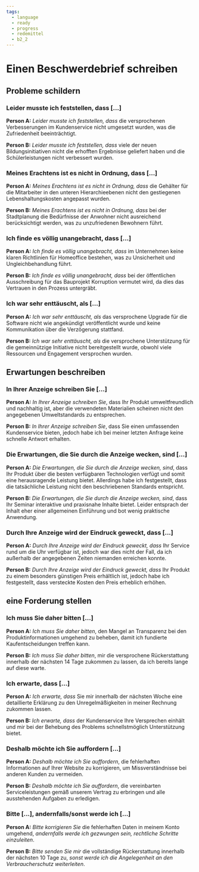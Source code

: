 ```yaml
---
tags:
  - language
  - ready
  - progress
  - redemittel
  - b2_2
---
```


# Einen Beschwerdebrief schreiben

## Probleme schildern

### Leider musste ich feststellen, dass [...]

**Person A:** _Leider musste ich feststellen, dass_ die versprochenen Verbesserungen im Kundenservice nicht umgesetzt wurden, was die Zufriedenheit beeinträchtigt.

**Person B:** _Leider musste ich feststellen, dass_ viele der neuen Bildungsinitiativen nicht die erhofften Ergebnisse geliefert haben und die Schülerleistungen nicht verbessert wurden.

### Meines Erachtens ist es nicht in Ordnung, dass [...]

**Person A:** _Meines Erachtens ist es nicht in Ordnung, dass_ die Gehälter für die Mitarbeiter in den unteren Hierarchieebenen nicht den gestiegenen Lebenshaltungskosten angepasst wurden.

**Person B:** _Meines Erachtens ist es nicht in Ordnung, dass_ bei der Stadtplanung die Bedürfnisse der Anwohner nicht ausreichend berücksichtigt werden, was zu unzufriedenen Bewohnern führt.

### Ich finde es völlig unangebracht, dass [...]

**Person A:** _Ich finde es völlig unangebracht, dass_ im Unternehmen keine klaren Richtlinien für Homeoffice bestehen, was zu Unsicherheit und Ungleichbehandlung führt.

**Person B:** _Ich finde es völlig unangebracht, dass_ bei der öffentlichen Ausschreibung für das Bauprojekt Korruption vermutet wird, da dies das Vertrauen in den Prozess untergräbt.

### Ich war sehr enttäuscht, als [...]

**Person A:** _Ich war sehr enttäuscht, als_ das versprochene Upgrade für die Software nicht wie angekündigt veröffentlicht wurde und keine Kommunikation über die Verzögerung stattfand.

**Person B:** _Ich war sehr enttäuscht, als_ die versprochene Unterstützung für die gemeinnützige Initiative nicht bereitgestellt wurde, obwohl viele Ressourcen und Engagement versprochen wurden.

## Erwartungen beschreiben

### In Ihrer Anzeige schreiben Sie [...]

**Person A:** _In Ihrer Anzeige schreiben Sie_, dass Ihr Produkt umweltfreundlich und nachhaltig ist, aber die verwendeten Materialien scheinen nicht den angegebenen Umweltstandards zu entsprechen.

**Person B:** _In Ihrer Anzeige schreiben Sie_, dass Sie einen umfassenden Kundenservice bieten, jedoch habe ich bei meiner letzten Anfrage keine schnelle Antwort erhalten.

### Die Erwartungen, die Sie durch die Anzeige wecken, sind [...]

**Person A:** _Die Erwartungen, die Sie durch die Anzeige wecken, sind_, dass Ihr Produkt über die besten verfügbaren Technologien verfügt und somit eine herausragende Leistung bietet. Allerdings habe ich festgestellt, dass die tatsächliche Leistung nicht den beschriebenen Standards entspricht.

**Person B:** _Die Erwartungen, die Sie durch die Anzeige wecken, sind_, dass Ihr Seminar interaktive und praxisnahe Inhalte bietet. Leider entsprach der Inhalt eher einer allgemeinen Einführung und bot wenig praktische Anwendung.

### Durch Ihre Anzeige wird der Eindruck geweckt, dass [...]

**Person A:** _Durch Ihre Anzeige wird der Eindruck geweckt, dass_ Ihr Service rund um die Uhr verfügbar ist, jedoch war dies nicht der Fall, da ich außerhalb der angegebenen Zeiten niemanden erreichen konnte.

**Person B:** _Durch Ihre Anzeige wird der Eindruck geweckt, dass_ Ihr Produkt zu einem besonders günstigen Preis erhältlich ist, jedoch habe ich festgestellt, dass versteckte Kosten den Preis erheblich erhöhen.

## eine Forderung stellen

### Ich muss Sie daher bitten [...]

**Person A:** _Ich muss Sie daher bitten_, den Mangel an Transparenz bei den Produktinformationen umgehend zu beheben, damit ich fundierte Kaufentscheidungen treffen kann.

**Person B:** _Ich muss Sie daher bitten_, mir die versprochene Rückerstattung innerhalb der nächsten 14 Tage zukommen zu lassen, da ich bereits lange auf diese warte.

### Ich erwarte, dass [...]

**Person A:** _Ich erwarte, dass_ Sie mir innerhalb der nächsten Woche eine detaillierte Erklärung zu den Unregelmäßigkeiten in meiner Rechnung zukommen lassen.

**Person B:** _Ich erwarte, dass_ der Kundenservice Ihre Versprechen einhält und mir bei der Behebung des Problems schnellstmöglich Unterstützung bietet.

### Deshalb möchte ich Sie auffordern [...]

**Person A:** _Deshalb möchte ich Sie auffordern_, die fehlerhaften Informationen auf Ihrer Website zu korrigieren, um Missverständnisse bei anderen Kunden zu vermeiden.

**Person B:** _Deshalb möchte ich Sie auffordern_, die vereinbarten Serviceleistungen gemäß unserem Vertrag zu erbringen und alle ausstehenden Aufgaben zu erledigen.

### Bitte [...], andernfalls/sonst werde ich [...]

**Person A:** _Bitte korrigieren Sie_ die fehlerhaften Daten in meinem Konto umgehend, _andernfalls werde ich gezwungen sein, rechtliche Schritte einzuleiten_.

**Person B:** _Bitte senden Sie mir_ die vollständige Rückerstattung innerhalb der nächsten 10 Tage zu, _sonst werde ich die Angelegenheit an den Verbraucherschutz weiterleiten_.
